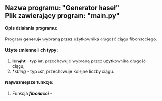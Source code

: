 ## Nazwa programu: "Generator haseł" <br> Plik zawierający program: "main.py"

#### Opis działania programu:
Program generuje wybraną przez użytkownika długość ciągu fibonacciego.

#### Użyte zmienne i ich typy:
1. **lenght** - typ *int*, przechowuje wybraną przez użytkownika długość ciągu;
2. **string* - typ *list*, przechowuje kolejne liczby ciągu.

#### Najważniejsze funkcje:
1. Funkcja ***fibonacci*** - 

